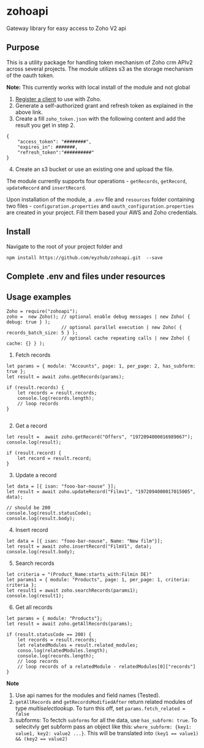 # zohoapi

Gateway library for easy access to Zoho V2 api

## Purpose

This is a utility package for handling token mechanism of Zoho crm APIv2 across several projects. The module utilizes s3 as the storage mechanism of the oauth token.

**Note:** This currently works with local install of the module and not global

1. [Register a client](https://www.zoho.com/crm/developer/docs/server-side-sdks/node-js.html#Register_Zoho_Client) to use with Zoho.
2. Generate a self-authorized grant and refresh token as explained in the above link.
3. Create a fill `zoho_token.json` with the following content and add the result you get in step 2.

```
{
	"access_token": "########",
	"expires_in": #######,
	"refresh_token":"##########"
}
```

4. Create an s3 bucket or use an existing one and upload the file.

The module currently supports four operations - `getRecords`, `getRecord`, `updateRecord` and `insertRecord`.

Upon installation of the module, a `.env` file and `resources` folder containing two files - `configuration.properties` and `oauth_configuration.properties` are created in your project. Fill them based your AWS and Zoho credentials.

## Install

Navigate to the root of your project folder and

```
npm install https://github.com/eyzhub/zohoapi.git  --save
```

## Complete .env and files under resources

## Usage examples

```
Zoho = require("zohoapi");
zoho =  new Zoho(); // optional enable debug messages | new Zoho( { debug: true } );
					// optional parallel execution | new Zoho( { records_batch_size: 5 } );
					// optional cache repeating calls | new Zoho( { cache: {} } );
```

1. Fetch records

```
let params = { module: "Accounts", page: 1, per_page: 2, has_subform: true };
let result = await zoho.getRecords(params);

if (result.records) {
	let records = result.records;
	console.log(records.length);
	// loop records
}


```

2. Get a record

```
let result =  await zoho.getRecord("Offers", "1972094000016989067");
console.log(result);

if (result.record) {
	let record = result.record;
}

```

3. Update a record

```
let data = [{ isan: "fooo-bar-nouse" }];
let result = await zoho.updateRecord("Filmv1", "1972094000017015005", data);

// should be 200
console.log(result.statusCode);
console.log(result.body);
```

4. Insert record

```
let data = [{ isan: "fooo-bar-nouse", Name: "New film"}];
let result = await zoho.insertRecord("FilmV1", data);
console.log(result.body);
```

5. Search records

```
let criteria = "(Product_Name:starts_with:Filmin DE)"
let params1 = { module: "Products", page: 1, per_page: 1, criteria: criteria };
let result1 = await zoho.searchRecords(params1);		
console.log(result1);
```

6. Get all records

```
let params = { module: "Products"};
let result = await zoho.getAllRecords(params);

if (result.statusCode == 200) {
	let records = result.records;
	let relatedModules = result.related_modules;
	conso.log(relatedModules.length);
	console.log(records.length);
	// loop records
	// loop records of a relatedModule - relatedModules[0]["records"]
}
```




**Note**

1. Use api names for the modules and field names (Tested).
2. `getAllRecords` and `getRecordsModifiedAfter` 
return related modules of type _multiselectlookup_. 
To turn this off, set `params.fetch_related = false`
3. subforms: To fectch `subforms` for all the data, use `has_subform: true`. 
	To selecitvly get subform pass an object like this: `where_subform: {key1: value1, key2: value2 ...}`. This will be translated into
	`(key1 == value1) && (key2 == value2)`
